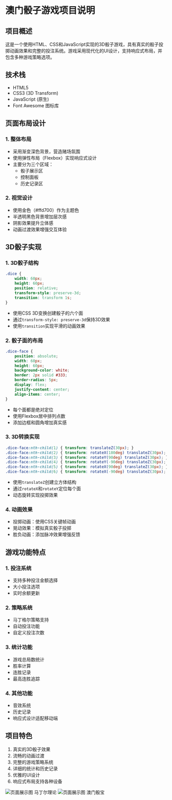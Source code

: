 # 澳门骰子游戏项目说明

## 项目概述
这是一个使用HTML、CSS和JavaScript实现的3D骰子游戏，具有真实的骰子投掷动画效果和完整的投注系统。游戏采用现代化的UI设计，支持响应式布局，并包含多种游戏策略选项。

## 技术栈
- HTML5
- CSS3 (3D Transform)
- JavaScript (原生)
- Font Awesome 图标库

## 页面布局设计

### 1. 整体布局
- 采用渐变深色背景，营造赌场氛围
- 使用弹性布局（Flexbox）实现响应式设计
- 主要分为三个区域：
  - 骰子展示区
  - 控制面板
  - 历史记录区

### 2. 视觉设计
- 使用金色（#ffd700）作为主题色
- 半透明黑色背景增加层次感
- 阴影效果提升立体感
- 动画过渡效果增强交互体验

## 3D骰子实现

### 1. 3D骰子结构
```css
.dice {
    width: 60px;
    height: 60px;
    position: relative;
    transform-style: preserve-3d;
    transition: transform 1s;
}
```
- 使用CSS 3D变换创建骰子的六个面
- 通过`transform-style: preserve-3d`保持3D效果
- 使用`transition`实现平滑的动画效果

### 2. 骰子面的布局
```css
.dice-face {
    position: absolute;
    width: 60px;
    height: 60px;
    background-color: white;
    border: 2px solid #333;
    border-radius: 5px;
    display: flex;
    justify-content: center;
    align-items: center;
}
```
- 每个面都是绝对定位
- 使用Flexbox居中排列点数
- 添加边框和圆角增加真实感

### 3. 3D转换实现
```css
.dice-face:nth-child(1) { transform: translateZ(30px); }
.dice-face:nth-child(2) { transform: rotateX(180deg) translateZ(30px); }
.dice-face:nth-child(3) { transform: rotateY(90deg) translateZ(30px); }
.dice-face:nth-child(4) { transform: rotateY(-90deg) translateZ(30px); }
.dice-face:nth-child(5) { transform: rotateX(90deg) translateZ(30px); }
.dice-face:nth-child(6) { transform: rotateX(-90deg) translateZ(30px); }
```
- 使用`translateZ`创建立方体结构
- 通过`rotateX`和`rotateY`定位每个面
- 动态旋转实现投掷效果

### 4. 动画效果
- 投掷动画：使用CSS关键帧动画
- 晃动效果：模拟真实骰子投掷
- 胜负动画：添加脉冲效果增强反馈

## 游戏功能特点

### 1. 投注系统
- 支持多种投注金额选择
- 大小投注选项
- 实时余额更新

### 2. 策略系统
- 马丁格尔策略支持
- 自动投注功能
- 自定义投注次数

### 3. 统计功能
- 游戏总局数统计
- 胜率计算
- 连胜记录
- 最高连胜追踪

### 4. 其他功能
- 音效系统
- 历史记录
- 响应式设计适配移动端

## 项目特色
1. 真实的3D骰子效果
2. 流畅的动画过渡
3. 完整的游戏策略系统
4. 详细的统计和历史记录
5. 优雅的UI设计
6. 响应式布局支持各种设备


![页面展示图 马丁尔理论](.\introduce\马歇尔.png)
![页面展示图 澳门骰宝](.\introduce\澳门骰宝.png)
